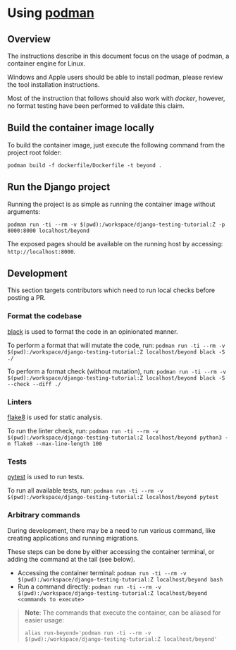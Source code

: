 # Using [podman](https://podman.io/)

## Overview
The instructions describe in this document focus on the usage of podman,
a container engine for Linux.

Windows and Apple users should be able to install podman, please review
the tool installation instructions.

Most of the instruction that follows should also work with *docker*, however,
no format testing have been performed to validate this claim.

## Build the container image locally
To build the container image, just execute the following command from
the project root folder:

`podman build -f dockerfile/Dockerfile -t beyond .`

## Run the Django project
Running the project is as simple as running the container image
without arguments:

`podman run -ti --rm -v $(pwd):/workspace/django-testing-tutorial:Z -p 8000:8000 localhost/beyond`

The exposed pages should be available on the running host by accessing:
`http://localhost:8000`.

## Development
This section targets contributors which need to run local checks before
posting a PR.

### Format the codebase
[black](https://github.com/psf/black) is used to format the code
in an opinionated manner.

To perform a format that will mutate the code, run:
`podman run -ti --rm -v $(pwd):/workspace/django-testing-tutorial:Z localhost/beyond black -S ./`

To perform a format check (without mutation), run:
`podman run -ti --rm -v $(pwd):/workspace/django-testing-tutorial:Z localhost/beyond black -S --check --diff ./`

### Linters
[flake8](https://github.com/PyCQA/flake8) is used for static analysis.

To run the linter check, run:
`podman run -ti --rm -v $(pwd):/workspace/django-testing-tutorial:Z localhost/beyond python3 -m flake8 --max-line-length 100`

### Tests
[pytest](https://docs.pytest.org) is used to run tests.

To run all available tests, run:
`podman run -ti --rm -v $(pwd):/workspace/django-testing-tutorial:Z localhost/beyond pytest`

### Arbitrary commands
During development, there may be a need to run various command,
like creating applications and running migrations.

These steps can be done by either accessing the container terminal,
or adding the command at the tail (see below).

- Accessing the container terminal:
  `podman run -ti --rm -v $(pwd):/workspace/django-testing-tutorial:Z localhost/beyond bash`
- Run a command directly:
  `podman run -ti --rm -v $(pwd):/workspace/django-testing-tutorial:Z localhost/beyond <commands to execute>`

> **Note**: The commands that execute the container, can be aliased for easier usage:
> 
> `alias run-beyond='podman run -ti --rm -v $(pwd):/workspace/django-testing-tutorial:Z localhost/beyond'`
